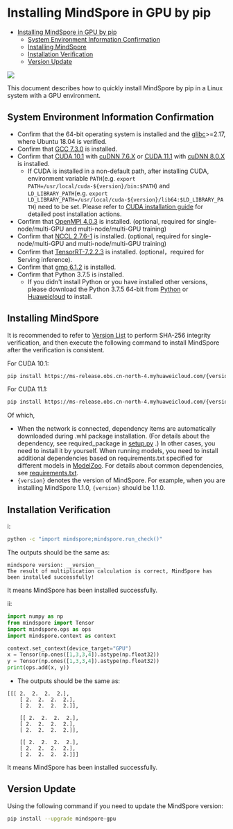 # Installing MindSpore in GPU by pip

<!-- TOC -->

- [Installing MindSpore in GPU by pip](#installing-mindspore-in-gpu-by-pip)
    - [System Environment Information Confirmation](#system-environment-information-confirmation)
    - [Installing MindSpore](#installing-mindspore)
    - [Installation Verification](#installation-verification)
    - [Version Update](#version-update)

<!-- /TOC -->

<a href="https://gitee.com/mindspore/docs/blob/master/install/mindspore_gpu_install_pip_en.md" target="_blank"><img src="https://gitee.com/mindspore/docs/raw/master/resource/_static/logo_source.png"></a>

This document describes how to quickly install MindSpore by pip in a Linux system with a GPU environment.

## System Environment Information Confirmation

- Confirm that the 64-bit operating system is installed and the [glibc](https://www.gnu.org/software/libc/)>=2.17, where Ubuntu 18.04 is verified.
- Confirm that [GCC 7.3.0](http://ftp.gnu.org/gnu/gcc/gcc-7.3.0/gcc-7.3.0.tar.gz) is installed.
- Confirm that [CUDA 10.1](https://developer.nvidia.com/cuda-10.1-download-archive-base) with [cuDNN 7.6.X](https://developer.nvidia.com/rdp/cudnn-archive) or [CUDA 11.1](https://developer.nvidia.com/cuda-11.1.0-download-archive) with [cuDNN 8.0.X](https://developer.nvidia.com/rdp/cudnn-archive#a-collapse805-111) is installed.
    - If CUDA is installed in a non-default path, after installing CUDA, environment variable `PATH`(e.g. `export PATH=/usr/local/cuda-${version}/bin:$PATH`) and `LD_LIBRARY_PATH`(e.g. `export LD_LIBRARY_PATH=/usr/local/cuda-${version}/lib64:$LD_LIBRARY_PATH`) need to be set. Please refer to [CUDA installation guide](https://docs.nvidia.com/cuda/cuda-installation-guide-linux/index.html#post-installation-actions) for detailed post installation actions.
- Confirm that [OpenMPI 4.0.3](https://www.open-mpi.org/faq/?category=building#easy-build) is installed. (optional, required for single-node/multi-GPU and multi-node/multi-GPU training)
- Confirm that [NCCL 2.7.6-1](https://docs.nvidia.com/deeplearning/sdk/nccl-install-guide/index.html#debian) is installed. (optional, required for single-node/multi-GPU and multi-node/multi-GPU training)
- Confirm that [TensorRT-7.2.2.3](https://developer.nvidia.com/nvidia-tensorrt-download) is installed. (optional，required for Serving inference).
- Confirm that [gmp 6.1.2](https://gmplib.org/download/gmp/gmp-6.1.2.tar.xz) is installed.
- Confirm that Python 3.7.5 is installed.
    - If you didn't install Python or you have installed other versions, please download the Python 3.7.5 64-bit from [Python](https://www.python.org/ftp/python/3.7.5/Python-3.7.5.tgz) or [Huaweicloud](https://mirrors.huaweicloud.com/python/3.7.5/Python-3.7.5.tgz) to install.

## Installing MindSpore

It is recommended to refer to [Version List](https://www.mindspore.cn/versions/en) to perform SHA-256 integrity verification, and then execute the following command to install MindSpore after the verification is consistent.

For CUDA 10.1:

```bash
pip install https://ms-release.obs.cn-north-4.myhuaweicloud.com/{version}/MindSpore/gpu/x86_64/cuda-10.1/mindspore_gpu-{version}-cp37-cp37m-linux_x86_64.whl --trusted-host ms-release.obs.cn-north-4.myhuaweicloud.com -i https://pypi.tuna.tsinghua.edu.cn/simple
```

For CUDA 11.1:

```bash
pip install https://ms-release.obs.cn-north-4.myhuaweicloud.com/{version}/MindSpore/gpu/x86_64/cuda-11.1/mindspore_gpu-{version}-cp37-cp37m-linux_x86_64.whl --trusted-host ms-release.obs.cn-north-4.myhuaweicloud.com -i https://pypi.tuna.tsinghua.edu.cn/simple
```

Of which,

- When the network is connected, dependency items are automatically downloaded during .whl package installation. (For details about the dependency, see required_package in [setup.py](https://gitee.com/mindspore/mindspore/blob/master/setup.py) .) In other cases, you need to install it by yourself. When running models, you need to install additional dependencies based on requirements.txt specified for different models in [ModelZoo](https://gitee.com/mindspore/mindspore/tree/master/model_zoo). For details about common dependencies, see [requirements.txt](https://gitee.com/mindspore/mindspore/blob/master/requirements.txt).
- `{version}` denotes the version of MindSpore. For example, when you are installing MindSpore 1.1.0, `{version}` should be 1.1.0.  

## Installation Verification

i:

```bash
python -c "import mindspore;mindspore.run_check()"
```

The outputs should be the same as:

```text
mindspore version: __version__
The result of multiplication calculation is correct, MindSpore has been installed successfully!
```

It means MindSpore has been installed successfully.

ii:

```python
import numpy as np
from mindspore import Tensor
import mindspore.ops as ops
import mindspore.context as context

context.set_context(device_target="GPU")
x = Tensor(np.ones([1,3,3,4]).astype(np.float32))
y = Tensor(np.ones([1,3,3,4]).astype(np.float32))
print(ops.add(x, y))
```

- The outputs should be the same as:

```text
[[[ 2.  2.  2.  2.],
    [ 2.  2.  2.  2.],
    [ 2.  2.  2.  2.]],

    [[ 2.  2.  2.  2.],
    [ 2.  2.  2.  2.],
    [ 2.  2.  2.  2.]],

    [[ 2.  2.  2.  2.],
    [ 2.  2.  2.  2.],
    [ 2.  2.  2.  2.]]]
```

It means MindSpore has been installed successfully.

## Version Update

Using the following command if you need to update the MindSpore version:

```bash
pip install --upgrade mindspore-gpu
```